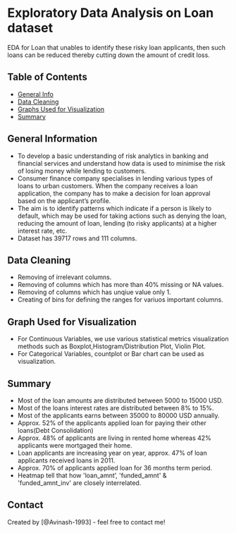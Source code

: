 # Exploratory Data Analysis on Loan dataset
EDA for Loan that unables to identify these risky loan applicants, then such loans can be reduced thereby cutting down the amount of credit loss.


## Table of Contents
* [General Info](#general-information)
* [Data Cleaning](#data-cleaning)
* [Graphs Used for Visualization](#graphs-used-visualization)
* [Summary](#summary)



## General Information
- To develop a basic understanding of risk analytics in banking and financial services and understand how data is used to minimise the risk of losing money while lending to customers.
- Consumer finance company specialises in lending various types of loans to urban customers. When the company receives a loan application, the company has to make a decision for loan approval based on the applicant’s profile. 
- The aim is to identify patterns which indicate if a person is likely to default, which may be used for taking actions such as denying the loan, reducing the amount of loan, lending (to risky applicants) at a higher interest rate, etc.
- Dataset has 39717 rows and 111 columns.

## Data Cleaning
- Removing of irrelevant columns.
- Removing of columns which has more than 40% missing or NA values.
- Removing of columns which has unqiue value only 1.
- Creating of bins for defining the ranges for variuos important columns.


## Graph Used for Visualization
- For Continuous Variables, we use various statistical metrics visualization methods such as Boxplot,Histogram/Distribution Plot, Violin Plot.
- For Categorical Variables, countplot or Bar chart can be used as visualization.


## Summary
- Most of the loan amounts are distributed between 5000 to 15000 USD.
- Most of the loans interest rates are distributed between 8% to 15%.
- Most of the applicants earns between 35000 to 80000 USD annually.
- Approx. 52% of the applicants applied loan for paying their other loans(Debt Consolidation)
- Approx. 48% of applicants are living in rented home whereas 42% applicants were mortgaged their home.
- Loan applicants are increasing year on year, approx. 47% of loan applicants received loans in 2011.
- Approx. 70% of applicants applied loan for 36 months term period.
- Heatmap tell that how 'loan_amnt’, 'funded_amnt' & 'funded_amnt_inv' are closely interrelated. 



## Contact
Created by [@Avinash-1993] - feel free to contact me!
